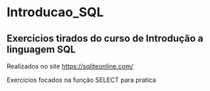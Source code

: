 # Introducao_SQL
## Exercicios tirados do curso de Introdução a linguagem SQL

Realizados no site https://sqliteonline.com/

Exercicios focados na função SELECT para pratica
